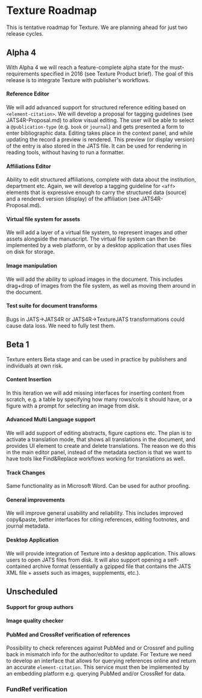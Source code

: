 # Texture Roadmap

This is tentative roadmap for Texture. We are planning ahead for just two release cycles.

## Alpha 4

With Alpha 4 we will reach a feature-complete alpha state for the must-requirements specified in 2016 (see Texture Product brief). The goal of this release is to integrate Texture with publisher's workflows.

#### Reference Editor

We will add advanced support for structured reference editing based on `<element-citation>`. We will develop a proposal for tagging guidelines (see JATS4R-Proposal.md) to allow visual editing. The user will be able to select a `@publication-type` (e.g. `book` or `journal`) and gets presented a form to enter bibliographic data. Editing takes place in the context panel, and while updating the record a preview is rendered. This preview (or display version) of the entry is also stored in the JATS file. It can be used for rendering in reading tools, without having to run a formatter.

#### Affiliations Editor

Ability to edit structured affiliations, complete with data about the institution, department etc. Again, we will develop a tagging guideline for `<aff>` elements that is expressive enough to carry the structured data (source) and a rendered version (display) of the affiliation (see JATS4R-Proposal.md).

#### Virtual file system for assets

We will add a layer of a virtual file system, to represent images and other assets alongside the manuscript. The virtual file system can then be implemented by a web platform, or by a desktop application that uses files on disk for storage.

#### Image manipulation

We will add the ability to upload images in the document. This includes drag+drop of images from the file system, as well as moving them around in the document.


#### Test suite for document transforms

Bugs in JATS->JATS4R or JATS4R->TextureJATS transformations could cause data loss. We need to fully test them.

## Beta 1

Texture enters Beta stage and can be used in practice by publishers and individuals at own risk.

#### Content Insertion

In this iteration we will add missing interfaces for inserting content from scratch, e.g. a table by specifying how many rows/cols it should have, or a figure with a prompt for selecting an image from disk.

#### Advanced Multi Language support

We will add support of editing abstracts, figure captions etc. The plan is to activate a translation mode, that shows all translations in the document, and provides UI element to create and delete translations. The reason we do this in the main editor panel, instead of the metadata section is that we want to have tools like Find&Replace workflows working for translations as well.

#### Track Changes

Same functionality as in Microsoft Word. Can be used for author proofing.

#### General improvements

We will improve general usability and reliability. This includes improved copy&paste, better interfaces for citing references, editing footnotes, and journal metadata.

#### Desktop Application

We will provide integration of Texture into a desktop application. This allows users to open JATS files from disk. It will also support opening a self-contained archive format (essentially a gzipped file that contains the JATS XML file + assets such as images, supplements, etc.).

## Unscheduled

#### Support for group authors

#### Image quality checker

#### PubMed and CrossRef verification of references

Possibility to check references against PubMed and or Crossref and pulling back in mismatch info for the author/editor to update. For Texture we need to develop an interface that allows for querying references online and return an accurate `element-citation`. This service must then be implemented by an embedding platform e.g. querying PubMed and/or CrossRef for data.


### FundRef verification


